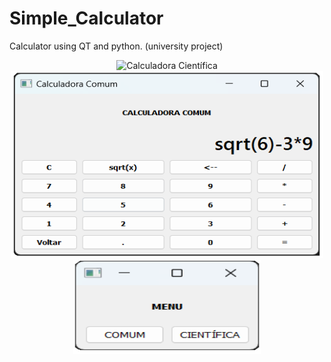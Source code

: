 # Simple_Calculator
Calculator using QT and python. (university project)
<div align="center">
  <img src="Calculadora/Images/Calculadora_Científica_Imagem.png" alt="Calculadora Científica" width="500" height="300" class="center">
</div>
<div align="center">
  <img src="Calculadora/Images/Calculadora_comum_Imagem.png" alt="Calculadora Científica" width="500" height="300" class="center">
</div>
<div align="center">
  <img src="Calculadora/Images/Menu_Calculadora_imaagem.png" alt="Menu" width="300" height="150" class="center">
</div>
